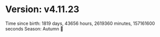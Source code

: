 # Version: v4.11.23
Time since birth: 1819 days, 43656 hours, 2619360 minutes, 157161600 seconds
Season: Autumn 🍁
